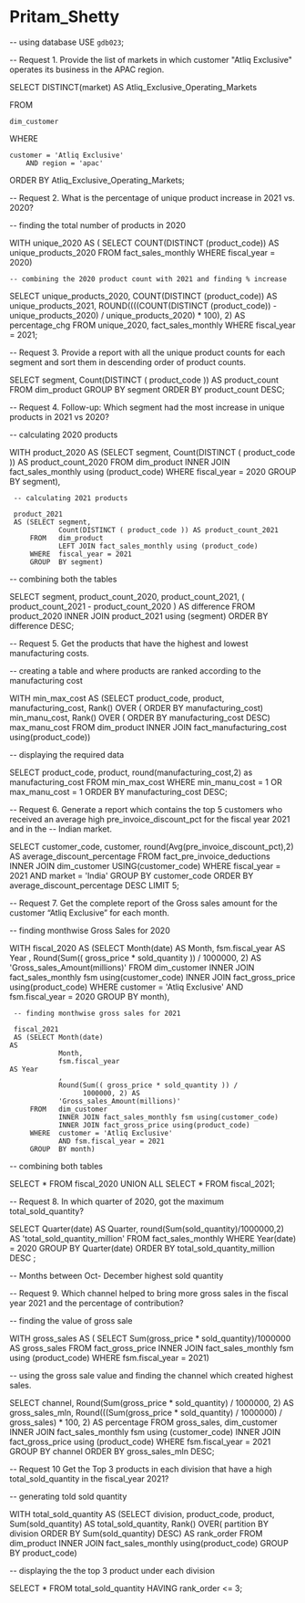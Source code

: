 # Pritam_Shetty

-- using database
USE `gdb023`;


-- Request 1. Provide the list of markets in which customer "Atliq Exclusive" operates its business in the APAC region.


SELECT DISTINCT(market) AS Atliq_Exclusive_Operating_Markets
    
FROM


    dim_customer
    
    
WHERE


    customer = 'Atliq Exclusive'
        AND region = 'apac'
ORDER BY Atliq_Exclusive_Operating_Markets;


-- Request 2. What is the percentage of unique product increase in 2021 vs. 2020?

-- finding the total number of products in 2020

WITH unique_2020 AS
(
SELECT 
    COUNT(DISTINCT (product_code)) AS unique_products_2020
FROM
    fact_sales_monthly
WHERE
    fiscal_year = 2020)
    
    -- combining the 2020 product count with 2021 and finding % increase
    
SELECT 
    unique_products_2020,
    COUNT(DISTINCT (product_code)) AS unique_products_2021,
    ROUND((((COUNT(DISTINCT (product_code)) - unique_products_2020) / unique_products_2020) * 100),
            2) AS percentage_chg
FROM
    unique_2020,
    fact_sales_monthly
WHERE
    fiscal_year = 2021;

-- Request 3. Provide a report with all the unique product counts for each segment and sort them in descending order of product counts.

SELECT segment,
       Count(DISTINCT ( product_code )) AS product_count
FROM   dim_product
GROUP  BY segment
ORDER  BY product_count DESC; 



-- Request 4. Follow-up: Which segment had the most increase in unique products in 2021 vs 2020?

-- calculating 2020 products

WITH product_2020
     AS (SELECT segment,
                Count(DISTINCT ( product_code )) AS product_count_2020
         FROM   dim_product
                INNER JOIN fact_sales_monthly using (product_code)
         WHERE  fiscal_year = 2020
         GROUP  BY segment),
         
     -- calculating 2021 products
     
     product_2021
     AS (SELECT segment,
                Count(DISTINCT ( product_code )) AS product_count_2021
         FROM   dim_product
                LEFT JOIN fact_sales_monthly using (product_code)
         WHERE  fiscal_year = 2021
         GROUP  BY segment)
         
-- combining both the tables

SELECT segment,
       product_count_2020,
       product_count_2021,
       ( product_count_2021 - product_count_2020 ) AS difference
FROM   product_2020
       INNER JOIN product_2021 using (segment)
ORDER  BY difference DESC; 

-- Request 5. Get the products that have the highest and lowest manufacturing costs.

-- creating a table and where products are ranked according to the manufacturing cost

WITH min_max_cost
     AS (SELECT product_code,
                product,
                manufacturing_cost,
                Rank()
                  OVER (
                    ORDER BY manufacturing_cost)      min_manu_cost,
                Rank()
                  OVER (
                    ORDER BY manufacturing_cost DESC) max_manu_cost
         FROM   dim_product
                INNER JOIN fact_manufacturing_cost using(product_code))
                
-- displaying the required data 

SELECT product_code,
       product,
       round(manufacturing_cost,2) as manufacturing_cost
FROM   min_max_cost
WHERE  min_manu_cost = 1
        OR max_manu_cost = 1
ORDER  BY manufacturing_cost DESC; 

-- Request 6. Generate a report which contains the top 5 customers who received an average high pre_invoice_discount_pct for the fiscal year 2021 and in the
-- Indian market.

SELECT customer_code,
       customer,
       round(Avg(pre_invoice_discount_pct),2) AS average_discount_percentage
FROM   fact_pre_invoice_deductions
       INNER JOIN dim_customer USING(customer_code)
WHERE  fiscal_year = 2021
       AND market = 'India'
GROUP  BY customer_code
ORDER  BY average_discount_percentage DESC
LIMIT  5; 

-- Request 7. Get the complete report of the Gross sales amount for the customer “Atliq Exclusive” for each month.

-- finding monthwise Gross Sales for 2020

WITH fiscal_2020
     AS (SELECT Month(date)                                              AS
                Month,
                fsm.fiscal_year                                          AS Year
                ,
                Round(Sum(( gross_price * sold_quantity )) /
                      1000000, 2) AS
                'Gross_sales_Amount(millions)'
         FROM   dim_customer
                INNER JOIN fact_sales_monthly fsm using(customer_code)
                INNER JOIN fact_gross_price using(product_code)
         WHERE  customer = 'Atliq Exclusive'
                AND fsm.fiscal_year = 2020
         GROUP  BY month),
         
     -- finding monthwise gross sales for 2021
     
     fiscal_2021
     AS (SELECT Month(date)                                              AS
                Month,
                fsm.fiscal_year                                          AS Year
                ,
                Round(Sum(( gross_price * sold_quantity )) /
                      1000000, 2) AS
                'Gross_sales_Amount(millions)'
         FROM   dim_customer
                INNER JOIN fact_sales_monthly fsm using(customer_code)
                INNER JOIN fact_gross_price using(product_code)
         WHERE  customer = 'Atliq Exclusive'
                AND fsm.fiscal_year = 2021
         GROUP  BY month)
         
-- combining both tables

SELECT *
FROM   fiscal_2020
UNION ALL
SELECT *
FROM   fiscal_2021; 



-- Request 8. In which quarter of 2020, got the maximum total_sold_quantity?

SELECT Quarter(date)      AS Quarter,
       round(Sum(sold_quantity)/1000000,2) AS 'total_sold_quantity_million'
FROM   fact_sales_monthly
WHERE  Year(date) = 2020
GROUP  BY Quarter(date)
ORDER  BY total_sold_quantity_million DESC
; 

-- Months between Oct- December highest sold quantity

-- Request 9. Which channel helped to bring more gross sales in the fiscal year 2021 and the percentage of contribution?

-- finding the value of gross sale

WITH gross_sales AS
(
           SELECT     Sum(gross_price * sold_quantity)/1000000 AS gross_sales
           FROM       fact_gross_price
           INNER JOIN fact_sales_monthly fsm
           using     (product_code)
           WHERE      fsm.fiscal_year = 2021)
           
-- using the gross sale value and finding the channel which created highest sales.

SELECT     channel,
           Round(Sum(gross_price * sold_quantity) / 1000000, 2)                         AS gross_sales_mln,
           Round(((Sum(gross_price * sold_quantity) / 1000000) / gross_sales) * 100, 2) AS percentage
FROM       gross_sales,
           dim_customer
INNER JOIN fact_sales_monthly fsm
using      (customer_code)
INNER JOIN fact_gross_price
using      (product_code)
WHERE      fsm.fiscal_year = 2021
GROUP BY   channel
ORDER BY   gross_sales_mln DESC;

-- Request 10 Get the Top 3 products in each division that have a high total_sold_quantity in the fiscal_year 2021?

-- generating told sold quantity

WITH total_sold_quantity
     AS (SELECT division,
                product_code,
                product,
                Sum(sold_quantity)                    AS total_sold_quantity,
                Rank()
                  OVER(
                    partition BY division
                    ORDER BY Sum(sold_quantity) DESC) AS rank_order
         FROM   dim_product
                INNER JOIN fact_sales_monthly using(product_code)
         GROUP  BY product_code)

-- displaying the the top 3 product under each division    

SELECT *
FROM   total_sold_quantity
HAVING rank_order <= 3; 
